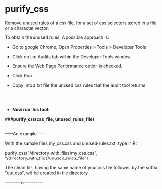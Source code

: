 # purify_css


Remove unused rules of a css file, for a set of css selectors stored in a file or a character vector.

To obtain the unused rules, A possible approach is:

- Go to google Chrome, Open Properties > Tools > Developer Tools

- Click on the Audits tab within the Developer Tools window

- Ensure the Web Page Performance option is checked.

- Click Run

- Copy into a txt file the unused css rules that the audit tool returns 

</br> </br>

- **Now run this tool**:


###**purify_css(css_file, unused_rules_file)**
</br> </br>


----An example ----

With the sample files my_css.css and unused-rules.txt, type in R:


purify_css("/directory_with_files/my_css.css", "/directory_with_files/unused_rules_file")


The clean file, having the same name of your css file followed by the suffix "out.css", will be created in the directory

--------o----------


